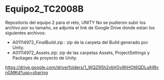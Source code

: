# Equipo2_TC2008B
Repositorio del equipo 2 para el reto, UNITY
No se pudieron subir los archivo por su tamaño, se adjunta el link de Google Drive donde estan los siguientes archivos:
- A01114972_FinalBuild.zip : zip de la carpeta del Build generado por Unity.
- A01114972_Assets.zip: zip de las carpetas Assets, ProjectSettings y Packages de proyecto de Unity.

<https://drive.google.com/drive/folders/1_WQZ95h2vbVGy9hHOt6QDLulHRvnGMKd?usp=sharing>
